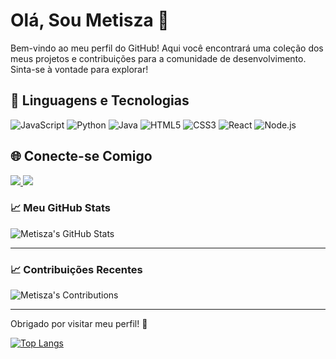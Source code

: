 # Olá, Sou Metisza 👋

Bem-vindo ao meu perfil do GitHub! Aqui você encontrará uma coleção dos meus projetos e contribuições para a comunidade de desenvolvimento. Sinta-se à vontade para explorar!

## 🚀 Linguagens e Tecnologias

![JavaScript](https://img.shields.io/badge/-JavaScript-F7DF1E?style=flat-square&logo=javascript&logoColor=000000)
![Python](https://img.shields.io/badge/-Python-3776AB?style=flat-square&logo=python&logoColor=ffffff)
![Java](https://img.shields.io/badge/-Java-007396?style=flat-square&logo=java&logoColor=ffffff)
![HTML5](https://img.shields.io/badge/-HTML5-E34F26?style=flat-square&logo=html5&logoColor=ffffff)
![CSS3](https://img.shields.io/badge/-CSS3-1572B6?style=flat-square&logo=css3&logoColor=ffffff)
![React](https://img.shields.io/badge/-React-61DAFB?style=flat-square&logo=react&logoColor=000000)
![Node.js](https://img.shields.io/badge/-Node.js-339933?style=flat-square&logo=node.js&logoColor=ffffff)

## 🌐 Conecte-se Comigo


<a href="mailto:brunalemes2503@gmail.com">
<img src="https://img.shields.io/badge/Gmail-D14836?style=for-the-badge&logo=gmail&logoColor=white"/>
</a>
<a href="https://br.linkedin.com/in/bruna-lemes-4361791b8">
<img src="https://img.shields.io/badge/LinkedIn-0077B5?style=for-the-badge&logo=linkedin&logoColor=white">
</a>

### 📈 Meu GitHub Stats

![Metisza's GitHub Stats](https://github-readme-stats.vercel.app/api?username=Metisza&show_icons=true&hide_title=true&hide=prs&count_private=true&theme=tokyonight)

---

### 📈 Contribuições Recentes

![Metisza's Contributions](https://activity-graph.herokuapp.com/graph?username=Metisza&theme=react-dark)

---

Obrigado por visitar meu perfil! 🌟

<div style="width: 200px;">
<a href="https://github.com/Metisza/github-readme-stats">
  <img src="https://github-readme-stats.vercel.app/api/top-langs/?username=Metisza&langs_count=8" alt="Top Langs" />
</a>
</div>